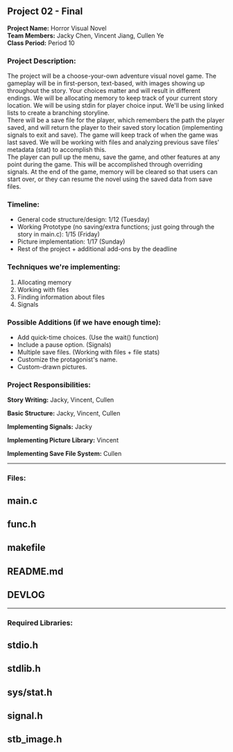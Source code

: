 ## Project 02 - Final
**Project Name:** Horror Visual Novel\
**Team Members:** Jacky Chen, Vincent Jiang, Cullen Ye\
**Class Period:** Period 10

### Project Description:
The project will be a choose-your-own adventure visual novel game. The gameplay will be in first-person, text-based, with images showing up throughout the story. Your choices matter and will result in different endings. We will be allocating memory to keep track of your current story location. We will be using stdin for player choice input. We'll be using linked lists to create a branching storyline.\
There will be a save file for the player, which remembers the path the player saved, and will return the player to their saved story location (implementing signals to exit and save). The game will keep track of when the game was last saved. We will be working with files and analyzing previous save files' metadata (stat) to accomplish this.\
The player can pull up the menu, save the game, and other features at any point during the game. This will be accomplished through overriding signals. At the end of the game, memory will be cleared so that users can start over, or they can resume the novel using the saved data from save files.

### Timeline:
- General code structure/design: 1/12 (Tuesday)
- Working Prototype (no saving/extra functions; just going through the story in main.c): 1/15 (Friday)
- Picture implementation: 1/17 (Sunday)
- Rest of the project + additional add-ons by the deadline

### Techniques we're implementing:
1) Allocating memory
2) Working with files
3) Finding information about files
4) Signals

### Possible Additions (if we have enough time):
- Add quick-time choices. (Use the wait() function)
- Include a pause option. (Signals)
- Multiple save files. (Working with files + file stats)
- Customize the protagonist's name.
- Custom-drawn pictures.

### Project Responsibilities:
**Story Writing:** Jacky, Vincent, Cullen

**Basic Structure:** Jacky, Vincent, Cullen

**Implementing Signals:** Jacky

**Implementing Picture Library:** Vincent

**Implementing Save File System:** Cullen

---

### Files:
## main.c
## func.h
## makefile
## README.md
## DEVLOG

---

### Required Libraries:
## stdio.h
## stdlib.h 
## sys/stat.h
## signal.h
## stb_image.h
